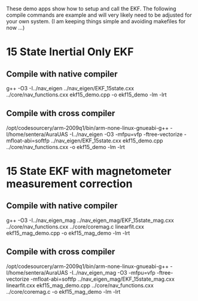 These demo apps show how to setup and call the EKF.  The following
compile commands are example and will very likely need to be adjusted
for your own system.  (I am keeping things simple and avoiding
makefiles for now ...)


# 15 State Inertial Only EKF

## Compile with native compiler

g++ -O3 -I../nav_eigen ../nav_eigen/EKF_15state.cxx ../core/nav_functions.cxx ekf15_demo.cpp -o ekf15_demo -lm -lrt


## Compile with cross compiler

/opt/codesourcery/arm-2009q1/bin/arm-none-linux-gnueabi-g++ -I/home/sentera/AuraUAS -I../nav_eigen -O3 -mfpu=vfp -ftree-vectorize -mfloat-abi=softfp ../nav_eigen/EKF_15state.cxx ekf15_demo.cpp ../core/nav_functions.cxx -o ekf15_demo -lm -lrt


# 15 State EKF with magnetometer measurement correction

## Compile with native compiler

g++ -O3 -I../nav_eigen_mag ../nav_eigen_mag/EKF_15state_mag.cxx ../core/nav_functions.cxx ../core/coremag.c linearfit.cxx ekf15_mag_demo.cpp -o ekf15_mag_demo -lm -lrt


## Compile with cross compiler

/opt/codesourcery/arm-2009q1/bin/arm-none-linux-gnueabi-g++ -I/home/sentera/AuraUAS -I../nav_eigen_mag -O3 -mfpu=vfp -ftree-vectorize -mfloat-abi=softfp ../nav_eigen_mag/EKF_15state_mag.cxx linearfit.cxx ekf15_mag_demo.cpp ../core/nav_functions.cxx ../core/coremag.c -o ekf15_mag_demo -lm -lrt
